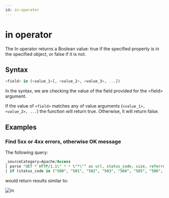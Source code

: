 ```yaml
---
id: in-operator
---
```


# in operator

The In operator returns a Boolean value: true if the specified property is in the specified object, or false if it is not.

## Syntax

```sql
<field> in (<value_1>[, <value_2>, <value_3>, ...])
```

In the syntax, we are checking the value of the field provided for the \<field\> argument.

If the value of `<field>` matches any of value arguments (`<value_1>, <value_2>, ...`) the function will return true. Otherwise, it will return false.

## Examples

### Find 5xx or 4xx errors, otherwise OK message

The following query:

```sql
_sourceCategory=Apache/Access
| parse "GET * HTTP/1.1\" * * \"*\"" as url, status_code, size, referrer
| if (status_code in ("500", "501", "502", "503", "504", "505", "506", "401", "402", "403", "404"), "error", "OK message") as reason
```

would return results similar to:

![in](/img/search/searchquerylanguage/search-operators/in.png)

